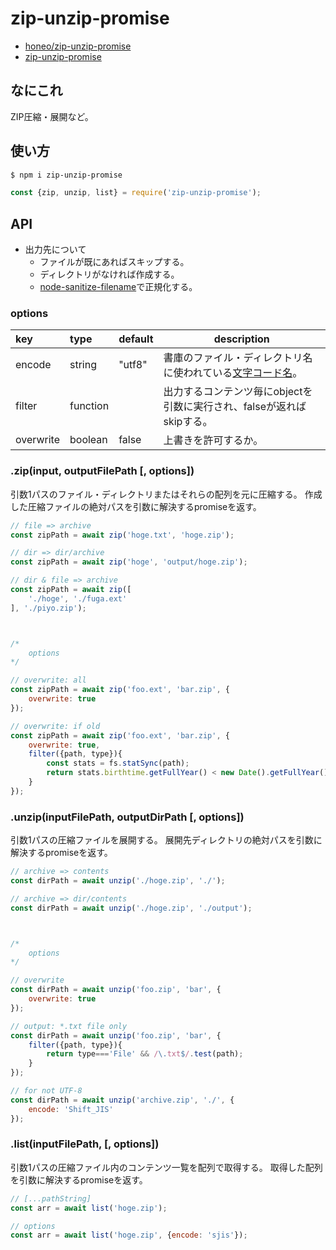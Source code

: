 # zip-unzip-promise
* [honeo/zip-unzip-promise](https://github.com/honeo/zip-unzip-promise)
* [zip-unzip-promise](https://www.npmjs.com/package/zip-unzip-promise)


## なにこれ
ZIP圧縮・展開など。


## 使い方
```bash
$ npm i zip-unzip-promise
```
```js
const {zip, unzip, list} = require('zip-unzip-promise');
```


## API
* 出力先について
	- ファイルが既にあればスキップする。
	- ディレクトリがなければ作成する。
	- [node-sanitize-filename](https://github.com/parshap/node-sanitize-filename)で正規化する。

### options
| key       | type     | default | description                                                            |
|:--------- |:-------- | ------- | ---------------------------------------------------------------------- |
| encode    | string   | "utf8"  | 書庫のファイル・ディレクトリ名に使われている[文字コード名](https://github.com/ashtuchkin/iconv-lite/wiki/Supported-Encodings)。       |
| filter    | function |         | 出力するコンテンツ毎にobjectを引数に実行され、falseが返ればskipする。 |
| overwrite | boolean  | false   | 上書きを許可するか。                                                   |


### .zip(input, outputFilePath [, options])
引数1パスのファイル・ディレクトリまたはそれらの配列を元に圧縮する。
作成した圧縮ファイルの絶対パスを引数に解決するpromiseを返す。
```js
// file => archive
const zipPath = await zip('hoge.txt', 'hoge.zip');

// dir => dir/archive
const zipPath = await zip('hoge', 'output/hoge.zip');

// dir & file => archive
const zipPath = await zip([
	'./hoge', './fuga.ext'
], './piyo.zip');



/*
	options
*/

// overwrite: all
const zipPath = await zip('foo.ext', 'bar.zip', {
	overwrite: true
});

// overwrite: if old
const zipPath = await zip('foo.ext', 'bar.zip', {
	overwrite: true,
	filter({path, type}){
		const stats = fs.statSync(path);
		return stats.birthtime.getFullYear() < new Date().getFullYear();
	}
});
```


### .unzip(inputFilePath, outputDirPath [, options])
引数1パスの圧縮ファイルを展開する。
展開先ディレクトリの絶対パスを引数に解決するpromiseを返す。
```js
// archive => contents
const dirPath = await unzip('./hoge.zip', './');

// archive => dir/contents
const dirPath = await unzip('./hoge.zip', './output');



/*
	options
*/

// overwrite
const dirPath = await unzip('foo.zip', 'bar', {
	overwrite: true
});

// output: *.txt file only
const dirPath = await unzip('foo.zip', 'bar', {
	filter({path, type}){
		return type==='File' && /\.txt$/.test(path);
	}
});

// for not UTF-8
const dirPath = await unzip('archive.zip', './', {
	encode: 'Shift_JIS'
});
```


### .list(inputFilePath, [, options])
引数1パスの圧縮ファイル内のコンテンツ一覧を配列で取得する。
取得した配列を引数に解決するpromiseを返す。
```js
// [...pathString]
const arr = await list('hoge.zip');

// options
const arr = await list('hoge.zip', {encode: 'sjis'});
```
